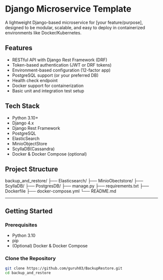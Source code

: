 # Django Microservice Template

A lightweight Django-based microservice for [your feature/purpose], designed to be modular, scalable, and easy to deploy in containerized environments like Docker/Kubernetes.

## Features

- RESTful API with Django Rest Framework (DRF)
- Token-based authentication (JWT or DRF tokens)
- Environment-based configuration (12-factor app)
- PostgreSQL support (or your preferred DB)
- Health check endpoint
- Docker support for containerization
- Basic unit and integration test setup

## Tech Stack

- Python 3.10+
- Django 4.x
- Django Rest Framework
- PostgreSQL
- ElasticSearch
- MinioObjectStore
- ScyllaDB(Cassandra)
- Docker & Docker Compose (optional)

## Project Structure

backup_and_restore/
├── Elasticsearch/
├── MinioObectstore/
├── ScyllaDB/
├── PostgresDB/
├── manage.py
├── requirements.txt
├── Dockerfile
├── docker-compose.yml
└── README.md


---

## Getting Started

### Prerequisites

- Python 3.10
- pip
- (Optional) Docker & Docker Compose

### Clone the Repository

```bash
git clone https://github.com/guruh03/BackupRestore.git
cd backup_and_restore

